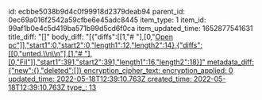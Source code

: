 id: ecbbe5038b9d4c0f99918d2379deab94
parent_id: 0ec69a016f2542a59cfbe6e45adc8445
item_type: 1
item_id: 99af1b0e4c5d419ba571b99d5cd6f0ca
item_updated_time: 1652877541631
title_diff: "[]"
body_diff: "[{\"diffs\":[[1,\"# \"],[0,\"<ins>Open pc\"]],\"start1\":0,\"start2\":0,\"length1\":12,\"length2\":14},{\"diffs\":[[0,\"unted.\\\n\\\n\"],[1,\"# \"],[0,\"<ins>Fil\"]],\"start1\":391,\"start2\":391,\"length1\":16,\"length2\":18}]"
metadata_diff: {"new":{},"deleted":[]}
encryption_cipher_text: 
encryption_applied: 0
updated_time: 2022-05-18T12:39:10.763Z
created_time: 2022-05-18T12:39:10.763Z
type_: 13